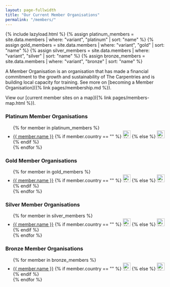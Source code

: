 ```yaml
---
layout: page-fullwidth
title: "Our Current Member Organisations"
permalink: "/members/"
---
```


{% include lazyload.html %}
{% assign platinum_members = site.data.members | where: "variant", "platinum" | sort: "name" %}
{% assign gold_members = site.data.members | where: "variant", "gold" | sort: "name" %}
{% assign silver_members = site.data.members | where: "variant", "silver" | sort: "name" %}
{% assign bronze_members = site.data.members | where: "variant", "bronze" | sort: "name" %}

A Member Organisation is an organisation that has made a financial commitment to
the growth and sustainability of The Carpentries and is building local capacity for training. See more on [becoming a Member Organisation]({% link pages/membership.md %}).

View our [current member sites on a map]({% link pages/members-map.html %}).

### Platinum Member Organisations

<ul>
{% for member in platinum_members %}
<li>
    <a href = "https://{{ member.domain }}">{{ member.name }}</a>
    {% if member.country == "" %}
        <img width="24" src="/files/flags/w3.svg" alt={{member.country}} title={{member.country}} />
    {% else %}
        <img width="24" src="/files/flags/{{ member.country | downcase }}.svg" alt={{member.country}} title={{member.country}} />
    {% endif %}
</li>
{% endfor %}
</ul>


### Gold Member Organisations

<ul>
{% for member in gold_members %}
<li>
    <a href = "https://{{ member.domain }}">{{ member.name }}</a>
    {% if member.country == "" %}
        <img width="24" src="/files/flags/w3.svg" alt={{member.country}} title={{member.country}} />
    {% else %}
        <img width="24" src="/files/flags/{{ member.country | downcase }}.svg" alt={{member.country}} title={{member.country}} />
    {% endif %}
</li>
{% endfor %}
</ul>


### Silver Member Organisations

<ul>
{% for member in silver_members %}
<li>
    <a href = "https://{{ member.domain }}">{{ member.name }}</a>
    {% if member.country == "" %}
        <img width="24" src="/files/flags/w3.svg" alt={{member.country}} title={{member.country}} />
    {% else %}
        <img width="24" src="/files/flags/{{ member.country | downcase }}.svg" alt={{member.country}} title={{member.country}} />
    {% endif %}
</li>
{% endfor %}
</ul>

### Bronze Member Organisations

<ul>
{% for member in bronze_members %}
<li>
    <a href = "https://{{ member.domain }}">{{ member.name }}</a>
    {% if member.country == "" %}
        <img width="24" src="/files/flags/w3.svg" alt={{member.country}} title={{member.country}} />
    {% else %}
        <img width="24" src="/files/flags/{{ member.country | downcase }}.svg" alt={{member.country}} title={{member.country}} />
    {% endif %}
</li>
{% endfor %}
</ul>

<script>
    var images = document.getElementsByTagName('img')
    // Start loop at 1. Hacky way to avoid the banner image.
    for (let i=1; i < images.length; i++) {
        var regionNames = new Intl.DisplayNames(['en'], {type: 'region'});
        fullName = regionNames.of(images[i].title);
        images[i].title = fullName;
        images[i].alt = fullName;
    }
</script>

